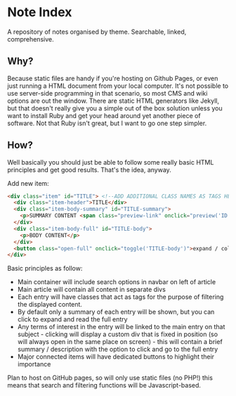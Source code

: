 # Note Index
A repository of notes organised by theme. Searchable, linked, comprehensive.

## Why?
Because static files are handy if you're hosting on Github Pages, or even just running a HTML document from your local computer. It's not possible to use server-side programming in that scenario, so most CMS and wiki options are out the window. There are static HTML generators like Jekyll, but that doesn't really give you a simple out of the box solution unless you want to install Ruby and get your head around yet another piece of software. Not that Ruby isn't great, but I want to go one step simpler.

## How?
Well basically you should just be able to follow some really basic HTML principles and get good results. That's the idea, anyway.

Add new item:

```html
<div class="item" id="TITLE"> <!--ADD ADDITIONAL CLASS NAMES AS TAGS HERE -->
  <div class="item-header">TITLE</div>
  <div class="item-body-summary" id="TITLE-summary">
    <p>SUMMARY CONTENT <span class="preview-link" onclick="preview('ID OF RELATED ITEM')">LINK TEXT</span></p>
  </div>
  <div class="item-body-full" id="TITLE-body">
    <p>BODY CONTENT</p>
  </div>
  <button class="open-full" onclick="toggle('TITLE-body')">expand / collapse</button>
</div>
```

Basic principles as follow:
- Main container will include search options in navbar on left of article
- Main article will contain all content in separate divs
- Each entry will have classes that act as tags for the purpose of filtering the displayed content.
- By default only a summary of each entry will be shown, but you can click to expand and read the full entry
- Any terms of interest in the entry will be linked to the main entry on that subject - clicking will display a custom div that is fixed in position (so will always open in the same place on screen) - this will contain a brief summary / description with the option to click and go to the full entry
- Major connected items will have dedicated buttons to highlight their importance

Plan to host on GitHub pages, so will only use static files (no PHP!) this means that search and filtering functions will be Javascript-based.
